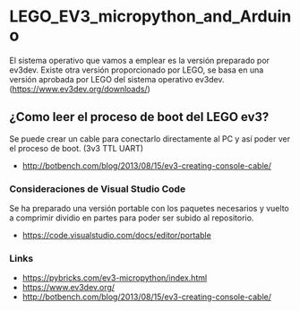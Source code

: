 # LEGO_EV3_micropython_and_Arduino

El sistema operativo que vamos a emplear es la versión preparado por ev3dev. Existe otra versión proporcionado por LEGO, se basa en una versión aprobada por LEGO del sistema operativo ev3dev. (https://www.ev3dev.org/downloads/)

## ¿Como leer el proceso de boot del LEGO ev3?
Se puede crear un cable para conectarlo directamente al PC y así poder ver el proceso de boot. (3v3 TTL UART)
- http://botbench.com/blog/2013/08/15/ev3-creating-console-cable/

### Consideraciones de Visual Studio Code

Se ha preparado una versión portable con los paquetes necesarios y vuelto a comprimir dividio en partes para poder ser subido al repositorio.
- https://code.visualstudio.com/docs/editor/portable

### Links
- https://pybricks.com/ev3-micropython/index.html
- https://www.ev3dev.org/
- http://botbench.com/blog/2013/08/15/ev3-creating-console-cable/
